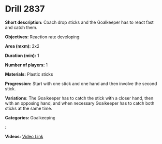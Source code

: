 # Drill 2837

**Short description:**
Coach drop sticks and the Goalkeeper has to react fast and catch them.

**Objectives:**
Reaction rate developing

**Area (mxm):**
2x2

**Duration (min):**
1

**Number of players:**
1

**Materials:**
Plastic sticks

**Progression:**
Start with one stick and one hand and then involve the second stick.

**Variations:**
The Goalkeeper has to catch the stick with a closer hand, then with an opposing hand, and when necessary Goalkeeper has to catch both sticks at the same time.

**Categories:**
Goalkeeping

**:**


**Videos:**
[Video Link](https://www.youtube.com/embed/gPUKnqEyzxc)


